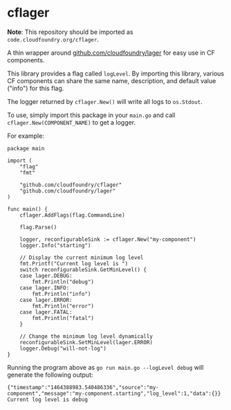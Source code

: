 cflager
========

**Note**: This repository should be imported as `code.cloudfoundry.org/cflager`.

A thin wrapper around [github.com/cloudfoundry/lager](https://github.com/cloudfoundry/lager) for easy use in CF components.

This library provides a flag called `logLevel`. By importing this library, various CF components can share the same name, description, and default value ("info") for this flag.

The logger returned by `cflager.New()` will write all logs to `os.Stdout`.

To use, simply import this package in your `main.go` and call `cflager.New(COMPONENT_NAME)` to get a logger.

For example:

```golang
package main

import (
    "flag"
    "fmt"

    "github.com/cloudfoundry/cflager"
    "github.com/cloudfoundry/lager"
)

func main() {
    cflager.AddFlags(flag.CommandLine)

    flag.Parse()

    logger, reconfigurableSink := cflager.New("my-component")
    logger.Info("starting")

    // Display the current minimum log level
    fmt.Printf("Current log level is ")
    switch reconfigurableSink.GetMinLevel() {
    case lager.DEBUG:
        fmt.Println("debug")
    case lager.INFO:
        fmt.Println("info")
    case lager.ERROR:
        fmt.Println("error")
    case lager.FATAL:
        fmt.Println("fatal")
    }

    // Change the minimum log level dynamically
    reconfigurableSink.SetMinLevel(lager.ERROR)
    logger.Debug("will-not-log")
}
```

Running the program above as `go run main.go --logLevel debug` will generate the following output:

```
{"timestamp":"1464388983.540486336","source":"my-component","message":"my-component.starting","log_level":1,"data":{}}
Current log level is debug
```
